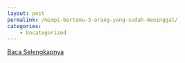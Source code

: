 ```yaml
---
layout: post
permalink: /mimpi-bertemu-3-orang-yang-sudah-meninggal/
categories:
    - Uncategorized
---
```


[Baca Selengkapnya](/07)